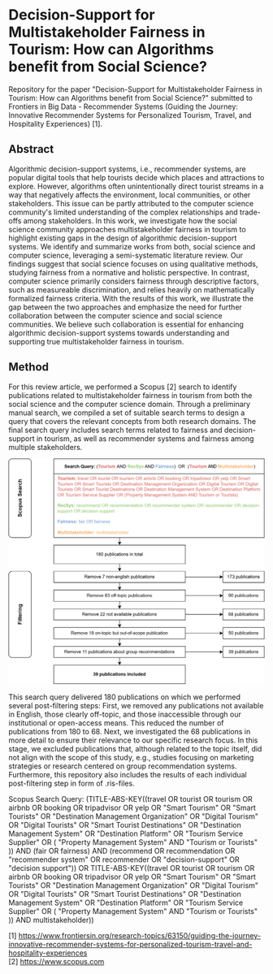 # Decision-Support for Multistakeholder Fairness in Tourism: How can Algorithms benefit from Social Science?
Repository for the paper "Decision-Support for Multistakeholder Fairness in Tourism: How can Algorithms benefit from Social Science?" submitted to  Frontiers in Big Data - Recommender Systems (Guiding the Journey: Innovative Recommender Systems for Personalized Tourism, Travel, and Hospitality Experiences) [1].

## Abstract
Algorithmic decision-support systems, i.e., recommender systems, are popular digital tools that help tourists decide which places and attractions to explore. However, algorithms often unintentionally direct tourist streams in a way that negatively affects the environment, local communities, or other stakeholders. This issue can be partly attributed to the computer science community's limited understanding of the complex relationships and trade-offs among stakeholders. 
In this work, we investigate how the social science community approaches multistakeholder fairness in tourism to highlight existing gaps in the design of algorithmic decision-support systems. We identify and summarize works from both, social science and computer science, leveraging a semi-systematic literature review. Our findings suggest that social science focuses on using qualitative methods, studying fairness from a normative and holistic perspective. In contrast, computer science primarily considers fairness through descriptive factors, such as measureable discrimination, and relies heavily on mathematically formalized fairness criteria. With the results of this work, we illustrate the gap between the two approaches and emphasize the need for further collaboration between the computer science and social science communities. We believe such collaboration is essential for enhancing algorithmic decision-support systems towards understanding and supporting true multistakeholder fairness in tourism.

## Method
For this review article, we performed a Scopus [2] search to identify publications related to multistakeholder fairness in tourism from both the social science and the computer science domain. Through a preliminary manual search, we compiled a set of suitable search terms to design a query that covers the relevant concepts from both research domains. The final search query includes search terms related to fairness and decision-support in tourism, as well as recommender systems and fairness among multiple stakeholders.

![alt text](https://github.com/pmuellner/FairRecSys/blob/main/method.jpg "Methodology of Literature Review")

This search query delivered 180 publications on which we performed several post-filtering steps: First, we removed any publications not available in English, those clearly off-topic, and those inaccessible through our institutional or open-access means. This reduced the number of publications from 180 to 68. Next, we investigated the 68 publications in more detail to ensure their relevance to our specific research focus. In this stage, we excluded publications that, although related to the topic itself, did not align with the scope of this study, e.g., studies focusing on marketing strategies or research centered on group recommendation systems. Furthermore, this repository also includes the results of each individual post-filtering step in form of .ris-files.

Scopus Search Query: (TITLE-ABS-KEY((travel OR tourist OR tourism OR airbnb OR booking OR tripadvisor OR yelp OR "Smart Tourism" OR "Smart Tourists" OR "Destination Management Organization" OR "Digital Tourism" OR "Digital Tourists" OR "Smart Tourist Destinations" OR "Destination Management System" OR "Destination Platform" OR "Tourism Service Supplier" OR ( "Property Management System" AND "Tourism or Tourists" )) AND (fair OR fairness) AND (recommend OR recommendation OR "recommender system" OR recommender OR "decision-support" OR "decision support")) OR TITLE-ABS-KEY((travel OR tourist OR tourism OR airbnb OR booking OR tripadvisor OR yelp OR "Smart Tourism" OR "Smart Tourists" OR "Destination Management Organization" OR "Digital Tourism" OR "Digital Tourists" OR "Smart Tourist Destinations" OR "Destination Management System" OR "Destination Platform" OR "Tourism Service Supplier" OR ( "Property Management System" AND "Tourism or Tourists" )) AND multistakeholder))

[1] https://www.frontiersin.org/research-topics/63150/guiding-the-journey-innovative-recommender-systems-for-personalized-tourism-travel-and-hospitality-experiences <br>
[2] https://www.scopus.com
